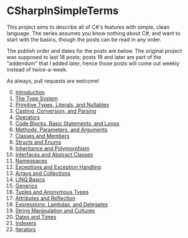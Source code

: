 # CSharpInSimpleTerms
This project aims to describe all of C#'s features with simple, clean language. The series assumes you know nothing about C#, and want to start with the basics, though the posts can be read in any order. 

The publish order and dates for the posts are below. The original project was supposed to last 18 posts; posts 19 and later are part of the "addendum" that I added later, hence those posts will come out weekly instead of twice-a-week. 

As always, pull requests are welcome!

0. [Introduction](https://exceptionnotfound.net/introducing-csharp-in-simple-terms/)
1. [The Type System](https://exceptionnotfound.net/csharp-in-simple-terms-1-the-type-system/)
2. [Primitive Types, Literals, and Nullables](https://exceptionnotfound.net/csharp-in-simple-terms-2-primitive-types-literals-and-nullables/)
3. [Casting, Conversion, and Parsing](https://exceptionnotfound.net/csharp-in-simple-terms-3-casting-conversion-parsing-is-as-and-typeof/)
4. [Operators](https://exceptionnotfound.net/csharp-in-simple-terms-4-operators/)
5. [Code Blocks, Basic Statements, and Loops](https://exceptionnotfound.net/csharp-in-simple-terms-5-basic-statements-and-loops/)
6. [Methods, Parameters, and Arguments](https://exceptionnotfound.net/csharp-in-simple-terms-6-methods-parameters-and-arguments/)
7. [Classes and Members](https://exceptionnotfound.net/csharp-in-simple-terms-7-class-basics-properties-methods-access/)
8. [Structs and Enums](https://exceptionnotfound.net/csharp-in-simple-terms-8-structs-and-enums/)
9. [Inheritance and Polymorphism](https://exceptionnotfound.net/csharp-in-simple-terms-9-inheritance-and-polymorphism/)
10. [Interfaces and Abstract Classes](https://exceptionnotfound.net/csharp-in-simple-terms-10-interfaces-and-abstract-classes/)
11. [Namespaces](https://exceptionnotfound.net/csharp-in-simple-terms-11-namespaces/)
12. [Exceptions and Exception Handling](https://exceptionnotfound.net/csharp-in-simple-terms-12-exceptions-and-exception-handling/)
13. [Arrays and Collections](https://exceptionnotfound.net/csharp-in-simple-terms-13-arrays-and-collections/)
14. [LINQ Basics](https://exceptionnotfound.net/csharp-in-simple-terms-14-linq-basics/)
15. [Generics](https://exceptionnotfound.net/csharp-in-simple-terms-15-generics/)
16. [Tuples and Anonymous Types](https://exceptionnotfound.net/csharp-in-simple-terms-16-tuples-and-anonymous-types/)
17. [Attributes and Reflection](https://exceptionnotfound.net/csharp-in-simple-terms-17-attributes-and-reflection/)
18. [Expressions, Lambdas, and Delegates](https://exceptionnotfound.net/csharp-in-simple-terms-18-expressions-lambdas-and-delegates/)
19. [String Manipulation and Cultures](https://exceptionnotfound.net/csharp-in-simple-terms-19-string-manipulation-and-cultures/)
20. [Dates and Times](https://exceptionnotfound.net/csharp-in-simple-terms-20-dates-and-times/)
21. [Indexers](https://exceptionnotfound.net/csharp-in-simple-terms-21-indexers/)
22. [Iterators](https://exceptionnotfound.net/csharp-in-simple-terms-22-iterators/)
